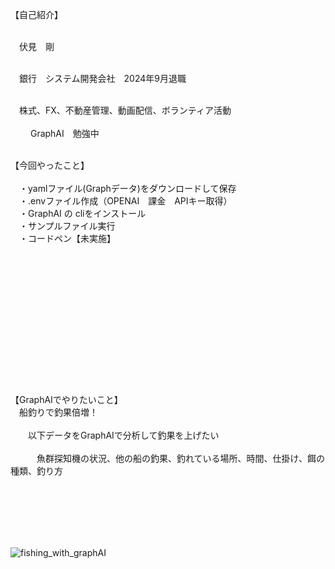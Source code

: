 【自己紹介】<br><br>

　伏見　剛<br><br>

　銀行　システム開発会社　2024年9月退職<br><br>

　株式、FX、不動産管理、動画配信、ボランティア活動<br><br>　
 　GraphAI　勉強中<br><br>

【今回やったこと】<br><br>
　・yamlファイル(Graphデータ)をダウンロードして保存<br>
　・.envファイル作成（OPENAI　課金　APIキー取得）<br>
　・GraphAI の cliをインストール<br>
　・サンプルファイル実行<br>
　・コードペン【未実施】<br>
<br>
<br>
<br><br><br><br><br><br><br><br><br>
<br>
<br>
<br>
【GraphAIでやりたいこと】<br>
　船釣りで釣果倍増！<br><br>
　　以下データをGraphAIで分析して釣果を上げたい<br><br>
　　　魚群探知機の状況、他の船の釣果、釣れている場所、時間、仕掛け、餌の種類、釣り方<br><br><br><br>
   <br>
   
   <br>

![fishing_with_graphAI](https://github.com/user-attachments/assets/be33d111-d3bb-4b39-b706-3a773ad4bd87)
